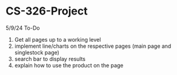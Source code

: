 # CS-326-Project
5/9/24
To-Do
1. Get all pages up to a working level
2. implement line/charts on the respective pages (main page and singlestock page)
3. search bar to display results
4. explain how to use the product on the page
